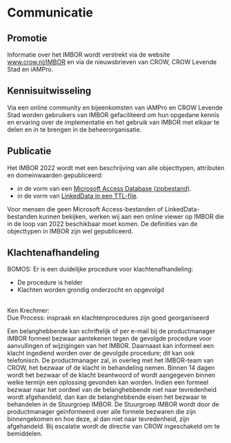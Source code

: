 # Communicatie

## Promotie
Informatie over het IMBOR wordt verstrekt via de website www.crow.nl/IMBOR en via de nieuwsbrieven van CROW, CROW Levende Stad en iAMPro.

## Kennisuitwisseling
Via een online community en bijeenkomsten van iAMPro en CROW Levende Stad worden  gebruikers van IMBOR gefaciliteerd om hun opgedane kennis en ervaring over de implementatie en het gebruik van IMBOR met elkaar te delen en in te brengen in de beheerorganisatie.

## Publicatie
Het IMBOR 2022 wordt met een beschrijving van alle objecttypen, attributen en domeinwaarden gepubliceerd:
* in de vorm van een [Microsoft Access Database (zipbestand)](https://www.crow.nl/getmedia/6eb93e0c-94d4-49d7-b9a0-af692e94d6ad/IMBOR-2022-consultatieversie02.zip.aspx). 
* in de vorm van [LinkedData in een TTL-file](https://www.crow.nl/getmedia/c959d2e0-5278-4cfe-b82b-102fc9c8fc2c/IMBOR2022-Consultatieversie-c02-Linkedin-Data.zip.aspx).

Voor mensen die geen Microsoft Access-bestanden of LinkedData-bestanden kunnen bekijken, werken wij aan een online viewer op IMBOR die in de loop van 2022 beschikbaar moet komen. De definities van de objecttypen in IMBOR zijn wel gepubliceerd. 


## Klachtenafhandeling

<aside class="note" title="Eisen">
<br:>
BOMOS: Er is een duidelijke procedure voor klachtenafhandeling:
<ul><li>De procedure is helder</li>
<li>Klachten worden grondig onderzocht en opgevolgd</li></ul>
<br>Ken Krechmer:<br>
Due Process: inspraak en klachtenprocedures zijn goed georganiseerd
</aside>


Een belanghebbende kan schriftelijk of per e-mail bij de productmanager IMBOR formeel bezwaar aantekenen tegen de gevolgde procedure voor aanvullingen of wijzigingen van het IMBOR. Daarnaast kan informeel een klacht ingediend worden over de gevolgde procedure; dit kan ook telefonisch. 
De productmanager zal, in overleg met het IMBOR-team van CROW, het bezwaar of de klacht in behandeling nemen. Binnen 14 dagen wordt het bezwaar of de klacht beantwoord of wordt aangegeven binnen welke termijn een oplossing gevonden kan worden. 
Indien een formeel bezwaar naar het oordeel van de belanghebbende niet naar tevredenheid wordt afgehandeld, dan kan de belanghebbende eisen het bezwaar te behandelen in de Stuurgroep IMBOR. De Stuurgroep IMBOR wordt door de productmanager geïnformeerd over alle formele bezwaren die zijn binnengekomen en hoe deze, al dan niet naar tevredenheid, zijn afgehandeld.
Bij escalatie wordt de directie van CROW ingeschakeld om te bemiddelen.



